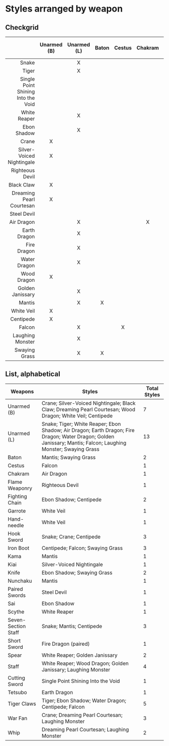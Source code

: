 # Styles arranged by weapon

## Checkgrid

|                                    | Unarmed (B) | Unarmed (L) | Baton | Cestus | Chakram | Flame Weaponry | Fighting Chain | Garrote | Hand-needle | Hook Sword | Iron Boot | Kama | Kiai | Knife | Nunchaku | Paired Swords | Sai | Scythe | Seven-Section Staff | Short Sword | Spear | Staff | Cutting Sword | Tetsubo | Tiger Claws | War Fan | Whip |
| ---------------------------------: | :---------: | :---------: | :---: | :----: | :-----: | :------------: | :------------: | :-----: | :---------: | :--------: | :-------: | :--: | :--: | :---: | :------: | :-----------: | :-: | :----: | :-----------------: | :---------: | :---: | :---: | :-----------: | :-----: | :---------: | :-----: | :--: |
|                              Snake |             |      X      |       |        |         |                |                |         |             |     X      |           |      |      |       |          |               |     |        |          X          |             |       |       |               |         |             |         |      |
|                              Tiger |             |      X      |       |        |         |                |                |         |             |            |           |      |      |       |          |               |     |        |                     |             |       |       |               |         |      X      |         |      |
| Single Point Shining Into the Void |             |             |       |        |         |                |                |         |             |            |           |      |      |       |          |               |     |        |                     |             |       |       |       X       |         |             |         |      |
|                       White Reaper |             |      X      |       |        |         |                |                |         |             |            |           |      |      |       |          |               |     |   X    |                     |             |   X   |   X   |               |         |             |         |      |
|                        Ebon Shadow |             |      X      |       |        |         |                |       X        |         |             |            |           |      |      |   X   |          |               |  X  |        |                     |             |       |       |               |         |      X      |         |      |
|                              Crane |      X      |             |       |        |         |                |                |         |             |     X      |           |      |      |       |          |               |     |        |                     |             |       |       |               |         |             |    X    |      |
|          Silver-Voiced Nightingale |      X      |             |       |        |         |                |                |         |             |            |           |      |  X   |       |          |               |     |        |                     |             |       |       |               |         |             |         |      |
|                    Righteous Devil |             |             |       |        |         |       X        |                |         |             |            |           |      |      |       |          |               |     |        |                     |             |       |       |               |         |             |         |      |
|                         Black Claw |      X      |             |       |        |         |                |                |         |             |            |           |      |      |       |          |               |     |        |                     |             |       |       |               |         |             |         |      |
|           Dreaming Pearl Courtesan |      X      |             |       |        |         |                |                |         |             |            |           |      |      |       |          |               |     |        |                     |             |       |       |               |         |             |    X    |  X   |
|                        Steel Devil |             |             |       |        |         |                |                |         |             |            |           |      |      |       |          |       X       |     |        |                     |             |       |       |               |         |             |         |      |
|                         Air Dragon |             |      X      |       |        |    X    |                |                |         |             |            |           |      |      |       |          |               |     |        |                     |             |       |       |               |         |             |         |      |
|                       Earth Dragon |             |      X      |       |        |         |                |                |         |             |            |           |      |      |       |          |               |     |        |                     |             |       |       |               |    X    |             |         |      |
|                        Fire Dragon |             |      X      |       |        |         |                |                |         |             |            |           |      |      |       |          |               |     |        |                     |      X      |       |       |               |         |             |         |      |
|                       Water Dragon |             |      X      |       |        |         |                |                |         |             |            |           |      |      |       |          |               |     |        |                     |             |       |       |               |         |      X      |         |      |
|                        Wood Dragon |      X      |             |       |        |         |                |                |         |             |            |           |      |      |       |          |               |     |        |                     |             |       |   X   |               |         |             |         |      |
|                   Golden Janissary |             |      X      |       |        |         |                |                |         |             |            |           |      |      |       |          |               |     |        |                     |             |   X   |   X   |               |         |             |         |      |
|                             Mantis |             |      X      |   X   |        |         |                |                |         |             |            |           |  X   |      |       |    X     |               |     |        |          X          |             |       |       |               |         |             |         |      |
|                         White Veil |      X      |             |       |        |         |                |                |    X    |      X      |            |           |      |      |       |          |               |     |        |                     |             |       |       |               |         |             |         |      |
|                          Centipede |      X      |             |       |        |         |                |       X        |         |             |     X      |     X     |      |      |       |          |               |     |        |          X          |             |       |       |               |         |      X      |         |      |
|                             Falcon |             |      X      |       |   X    |         |                |                |         |             |            |     X     |      |      |       |          |               |     |        |                     |             |       |       |               |         |      X      |         |      |
|                   Laughing Monster |             |      X      |       |        |         |                |                |         |             |            |           |      |      |       |          |               |     |        |                     |             |       |   X   |               |         |             |    X    |  X   |
|                      Swaying Grass |             |      X      |   X   |        |         |                |                |         |             |            |     X     |      |      |   X   |          |               |     |        |                     |             |       |       |               |         |             |         |      |

## List, alphabetical

| **Weapons**         | **Styles**                                                                                                                                                      | **Total Styles** |
| ------------------- | --------------------------------------------------------------------------------------------------------------------------------------------------------------- | ---------------- |
| Unarmed (B)         | Crane; Silver-Voiced Nightingale; Black Claw; Dreaming Pearl Courtesan; Wood Dragon; White Veil; Centipede                                                      | 7                |
| Unarmed (L)         | Snake; Tiger; White Reaper; Ebon Shadow; Air Dragon; Earth Dragon; Fire Dragon; Water Dragon; Golden Janissary; Mantis; Falcon; Laughing Monster; Swaying Grass | 13               |
| Baton               | Mantis; Swaying Grass                                                                                                                                           | 2                |
| Cestus              | Falcon                                                                                                                                                          | 1                |
| Chakram             | Air Dragon                                                                                                                                                      | 1                |
| Flame Weaponry      | Righteous Devil                                                                                                                                                 | 1                |
| Fighting Chain      | Ebon Shadow; Centipede                                                                                                                                          | 2                |
| Garrote             | White Veil                                                                                                                                                      | 1                |
| Hand-needle         | White Veil                                                                                                                                                      | 1                |
| Hook Sword          | Snake; Crane; Centipede                                                                                                                                         | 3                |
| Iron Boot           | Centipede; Falcon; Swaying Grass                                                                                                                                | 3                |
| Kama                | Mantis                                                                                                                                                          | 1                |
| Kiai                | Silver-Voiced Nightingale                                                                                                                                       | 1                |
| Knife               | Ebon Shadow; Swaying Grass                                                                                                                                      | 2                |
| Nunchaku            | Mantis                                                                                                                                                          | 1                |
| Paired Swords       | Steel Devil                                                                                                                                                     | 1                |
| Sai                 | Ebon Shadow                                                                                                                                                     | 1                |
| Scythe              | White Reaper                                                                                                                                                    | 1                |
| Seven-Section Staff | Snake; Mantis; Centipede                                                                                                                                        | 3                |
| Short Sword         | Fire Dragon (paired)                                                                                                                                            | 1                |
| Spear               | White Reaper; Golden Janissary                                                                                                                                  | 2                |
| Staff               | White Reaper; Wood Dragon; Golden Janissary; Laughing Monster                                                                                                   | 4                |
| Cutting Sword       | Single Point Shining Into the Void                                                                                                                              | 1                |
| Tetsubo             | Earth Dragon                                                                                                                                                    | 1                |
| Tiger Claws         | Tiger; Ebon Shadow; Water Dragon; Centipede; Falcon                                                                                                             | 5                |
| War Fan             | Crane; Dreaming Pearl Courtesan; Laughing Monster                                                                                                               | 3                |
| Whip                | Dreaming Pearl Courtesan; Laughing Monster                                                                                                                      | 2                |
